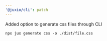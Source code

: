 ```yaml
---
'@juxio/cli': patch
---
```


Added option to generate css files through CLI

`npx jux generate css -o ./dist/file.css`